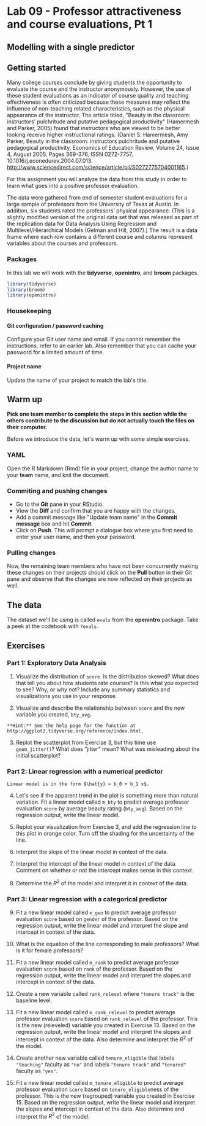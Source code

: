 # Lab 09 - Professor attractiveness and course evaluations, Pt 1
## Modelling with a single predictor



## Getting started

Many college courses conclude by giving students the opportunity to evaluate the course and the instructor anonymously. However, the use of these student evaluations as an indicator of course quality and teaching effectiveness is often criticized because these measures may reflect the influence of non-teaching related characteristics, such as the physical appearance of the instructor. The article titled, "Beauty in the classroom: instructors’ pulchritude and putative pedagogical productivity" (Hamermesh and Parker, 2005) found that instructors who are viewed to be better looking receive higher instructional ratings. (Daniel S. Hamermesh, Amy Parker, Beauty in the classroom: instructors pulchritude and putative pedagogical productivity, Economics of Education Review, Volume 24, Issue 4, August 2005, Pages 369-376, ISSN 0272-7757, 10.1016/j.econedurev.2004.07.013. http://www.sciencedirect.com/science/article/pii/S0272775704001165.)

For this assignment you will analyze the data from this study in order to learn what goes into a positive professor evaluation.

The data were gathered from end of semester student evaluations for a large sample of professors from the University of Texas at Austin. In addition, six students rated the professors’ physical appearance. (This is a slightly modified version of the original data set that was released as part of the replication data for Data Analysis Using Regression and Multilevel/Hierarchical Models (Gelman and Hill, 2007).) The result is a data frame where each row contains a different course and columns represent variables about the courses and professors.

### Packages

In this lab we will work with the **tidyverse**, **openintro**, and **broom** packages.


```r
library(tidyverse) 
library(broom)
library(openintro)
```

### Housekeeping

#### Git configuration / password caching

Configure your Git user name and email. If you cannot remember the instructions, refer to an earlier lab. Also remember that you can cache your password for a limited amount of time.

#### Project name

Update the name of your project to match the lab's title.

## Warm up

**Pick one team member to complete the steps in this section while the others contribute to the discussion but do not actually touch the files on their computer.**

Before we introduce the data, let's warm up with some simple exercises.

### YAML

Open the R Markdown (Rmd) file in your project, change the author name to your **team** name, and knit the document.

### Commiting and pushing changes

- Go to the **Git** pane in your RStudio. 
- View the **Diff** and confirm that you are happy with the changes.
- Add a commit message like "Update team name" in the **Commit message** box and hit **Commit**.
- Click on **Push**. This will prompt a dialogue box where you first need to enter your user name, and then your password.

### Pulling changes

Now, the remaining team members who have not been concurrently making these changes on their projects should click on the **Pull** button in their Git pane and observe that the changes are now reflected on their projects as well.

## The data

The dataset we'll be using is called `evals` from the **openintro** package. Take a peek at the codebook with `?evals`.

## Exercises

### Part 1: Exploratory Data Analysis

1.  Visualize the distribution of `score`. Is the distribution skewed? What does 
    that tell you about how students rate courses? Is this what you expected to 
    see? Why, or why not? Include any summary statistics and visualizations
    you use in your response.

2.  Visualize and describe the relationship between `score` and the new variable you 
    created, `bty_avg`.
    

```marginfigure
**Hint:** See the help page for the function at http://ggplot2.tidyverse.org/reference/index.html.
```
    
3.  Replot the scatterplot from Exercise 3, but this time use  
    `geom_jitter()`? What does "jitter" mean? 
    What was misleading about the initial scatterplot?

### Part 2: Linear regression with a numerical predictor


```marginfigure
Linear model is in the form $\hat{y} = b_0 + b_1 x$.
```

4.  Let's see if the apparent trend in the plot is something more than
    natural variation. Fit a linear model called `m_bty` to predict average
    professor evaluation `score` by average beauty rating (`bty_avg`). Based on the 
    regression output, write the linear model.
    
5.  Replot your visualization from Exercise 3, and add the regression line to this plot
    in orange color. Turn off the shading for the uncertainty of the line.
    
6.  Interpret the slope of the linear model in context of the data.

7.  Interpret the intercept of the linear model in context of the data. Comment on whether 
    or not the intercept makes sense in this context.
    
8.  Determine the $R^2$ of the model and interpret it in context of the data.

### Part 3: Linear regression with a categorical predictor

9.  Fit a new linear model called `m_gen` to predict average professor evaluation `score` 
    based on `gender` of the professor. Based on the regression output, write the linear 
    model and interpret the slope and intercept in context of the data.
    
10. What is the equation of the line corresponding to male professors? What is it for 
    female professors?
    
11. Fit a new linear model called `m_rank` to predict average professor evaluation `score` 
    based on `rank` of the professor. Based on the regression output, write the linear 
    model and interpret the slopes and intercept in context of the data.

12. Create a new variable called `rank_relevel` where `"tenure track"` is the baseline level. 

13. Fit a new linear model called `m_rank_relevel` to predict average professor evaluation 
    `score` based on `rank_relevel` of the professor. This is the new (releveled) variable 
    you created in Exercise 13. Based on the regression output, write the linear 
    model and interpret the slopes and intercept in context of the data. Also determine and 
    interpret the $R^2$ of the model.
    
14. Create another new variable called `tenure_eligible` that labels `"teaching"` faculty as 
    `"no"` and labels `"tenure track"` and `"tenured"` faculty as `"yes"`.
  
15. Fit a new linear model called `m_tenure_eligible` to predict average professor evaluation 
    `score` based on `tenure_eligible`ness of the professor. This is the new (regrouped) variable 
    you created in Exercise 15. Based on the regression output, write the linear 
    model and interpret the slopes and intercept in context of the data. Also determine and 
    interpret the $R^2$ of the model.
